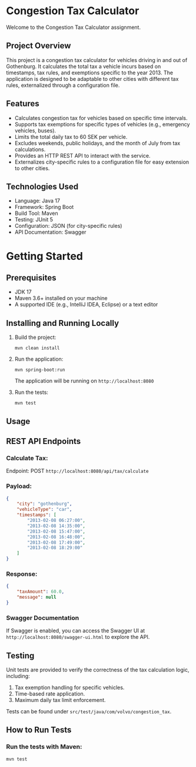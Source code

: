 # Congestion Tax Calculator

Welcome to the Congestion Tax Calculator assignment.

## Project Overview

This project is a congestion tax calculator for vehicles driving in and out of Gothenburg. It calculates the total tax a vehicle incurs based on timestamps, tax rules, and exemptions specific to the year 2013. The application is designed to be adaptable to other cities with different tax rules, externalized through a configuration file.

## Features

- Calculates congestion tax for vehicles based on specific time intervals.
- Supports tax exemptions for specific types of vehicles (e.g., emergency vehicles, buses).
- Limits the total daily tax to 60 SEK per vehicle.
- Excludes weekends, public holidays, and the month of July from tax calculations.
- Provides an HTTP REST API to interact with the service.
- Externalizes city-specific rules to a configuration file for easy extension to other cities.

## Technologies Used

- Language: Java 17
- Framework: Spring Boot
- Build Tool: Maven
- Testing: JUnit 5
- Configuration: JSON (for city-specific rules)
- API Documentation: Swagger

# Getting Started

## Prerequisites

- JDK 17
- Maven 3.6+ installed on your machine
- A supported IDE (e.g., IntelliJ IDEA, Eclipse) or a text editor

## Installing and Running Locally

1. Build the project:
 
   ```mvn clean install```
   
2. Run the application:

   ```mvn spring-boot:run```
   
   The application will be running on ```http://localhost:8080```
   
3. Run the tests:

   ```mvn test```
   
## Usage

## REST API Endpoints

### Calculate Tax:

Endpoint: POST ```http://localhost:8080/api/tax/calculate```

### Payload:
```json
{
    "city": "gothenburg",
    "vehicleType": "car",
    "timestamps": [ 
		"2013-02-08 06:27:00",
		"2013-02-08 14:35:00",
		"2013-02-08 15:47:00", 
		"2013-02-08 16:48:00", 
		"2013-02-08 17:49:00", 
		"2013-02-08 18:29:00"
	]
}
```
### Response:
```json
{
    "taxAmount": 60.0,
    "message": null
}
```

### Swagger Documentation
If Swagger is enabled, you can access the Swagger UI at ```http://localhost:8080/swagger-ui.html``` to explore the API.

## Testing
Unit tests are provided to verify the correctness of the tax calculation logic, including:

1. Tax exemption handling for specific vehicles.
2. Time-based rate application.
3. Maximum daily tax limit enforcement.

Tests can be found under ```src/test/java/com/volvo/congestion_tax```.

## How to Run Tests

### Run the tests with Maven:
```mvn test```
